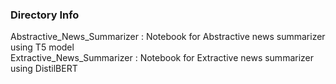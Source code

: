 ### Directory Info
Abstractive_News_Summarizer : Notebook for Abstractive news summarizer using T5 model <br>
Extractive_News_Summarizer : Notebook for Extractive news summarizer using DistilBERT
